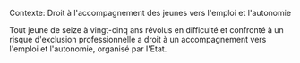 Contexte: Droit à l'accompagnement des jeunes vers l'emploi et l'autonomie

Tout jeune de seize à vingt-cinq ans révolus en difficulté et confronté à un risque d'exclusion professionnelle a droit à un accompagnement vers l'emploi et l'autonomie, organisé par l'Etat.